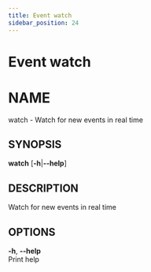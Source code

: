 ```yaml
---
title: Event watch
sidebar_position: 24
---
```


# Event watch

# NAME

watch - Watch for new events in real time

## SYNOPSIS

**watch** \[**-h**\|**--help**\]

## DESCRIPTION

Watch for new events in real time

## OPTIONS

**-h**, **--help**  
Print help
